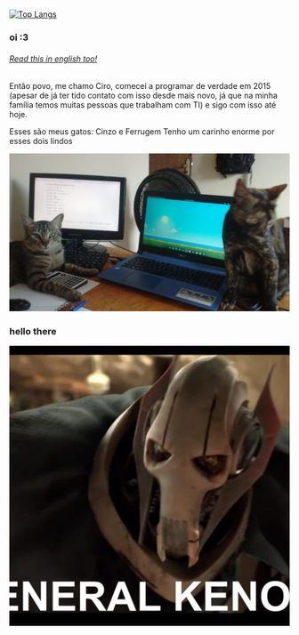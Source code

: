 <!--
**ciroDourado/ciroDourado** is a ✨ _special_ ✨ repository because its `README.md` (this file) appears on your GitHub profile.

Here are some ideas to get you started: thanks github :3 
If you came here and now is reading this stuff, you are rewarded with some secret info about me

- 🔭 I’m currently working on ... help me to change this
- 🌱 I’m currently learning: Rust and C#, and I pretend to get proficiency on both. These two are long-term investiments of mine.
- 👯 I’m looking to collaborate on ...
- 🤔 I’m looking for help with: getting a job, so I can spoil my cats <3
- 💬 Ask me about: the first thing that comes into your head, I like spontaneous people
- 📫 How to reach me: food. Oh, you meant contact. ciro.brz@gmail.com
- 😄 Pronouns: ...
- ⚡ Fun fact: I'm already a joke
-->

<!--
[![Readme Card](https://github-readme-stats.vercel.app/api/pin/?username=ciroDourado&repo=hello-world)](https://github.com/anuraghazra/github-readme-stats)
-->
#
[![Top Langs](https://github-readme-stats.vercel.app/api/top-langs/?username=ciroDourado&layout=compact&hide_title=true)](https://github.com/anuraghazra/github-readme-stats)

### oi :3
###### [Read this in english too!](https://github.com/ciroDourado/ciroDourado#hello-there)

Então povo, me chamo Ciro, comecei a programar de verdade em 2015 (apesar de já ter tido contato com isso desde mais novo, já que na minha família temos muitas pessoas que trabalham com TI) e sigo com isso até hoje.

Esses são meus gatos: Cinzo e Ferrugem
Tenho um carinho enorme por esses dois lindos

![](https://github.com/ciroDourado/ciroDourado/blob/main/images/meus_amores.jpg)






### hello there

![image|50x50](https://github.com/ciroDourado/ciroDourado/blob/main/images/general_kenobi.jpg)
